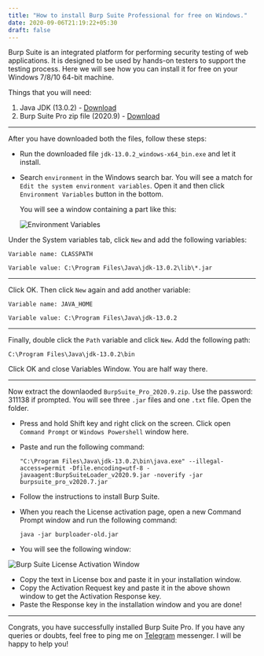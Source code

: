 ```yaml
---
title: "How to install Burp Suite Professional for free on Windows."
date: 2020-09-06T21:19:22+05:30
draft: false
---
```


Burp Suite is an integrated platform for performing security testing of web applications. It is designed to be used by hands-on testers to support the testing process. Here we will see how you can install it for free on your Windows 7/8/10 64-bit machine.

Things that you will need:

1. Java JDK (13.0.2) - [Download](https://rb.gy/makqnd)
2. Burp Suite Pro zip file (2020.9) - [Download](https://t.me/burpsuite/135)

---

After you have downloaded both the files, follow these steps:

- Run the downloaded file `jdk-13.0.2_windows-x64_bin.exe` and let it install.

- Search `environment` in the Windows search bar. You will see a match for `Edit the system environment variables`. Open it and then click `Environment Variables` button in the bottom.

  You will see a window containing a part like this:

  ![Environment Variables](https://www.linkpicture.com/q/variables.png)

Under the System variables tab, click `New` and add the following variables:

`Variable name: CLASSPATH`

`Variable value: C:\Program Files\Java\jdk-13.0.2\lib\*.jar`

---

Click OK. Then click `New` again and add another variable:

`Variable name: JAVA_HOME`

`Variable value: C:\Program Files\Java\jdk-13.0.2`

---

Finally, double click the `Path` variable and click `New`. Add the following path:

`C:\Program Files\Java\jdk-13.0.2\bin`

Click OK and close Variables Window. You are half way there.

---

Now extract the downlaoded `BurpSuite_Pro_2020.9.zip`. Use the password: 311138 if prompted. You will see three `.jar` files and one `.txt` file. Open the folder.

- Press and hold Shift key and right click on the screen. Click open `Command Prompt` or `Windows Powershell` window here.
- Paste and run the following command:

  `"C:\Program Files\Java\jdk-13.0.2\bin\java.exe" --illegal-access=permit -Dfile.encoding=utf-8 -javaagent:BurpSuiteLoader_v2020.9.jar -noverify -jar burpsuite_pro_v2020.7.jar`

- Follow the instructions to install Burp Suite.
- When you reach the License activation page, open a new Command Prompt window and run the following command:

  `java -jar burploader-old.jar`

- You will see the following window:

![Burp Suite License Activation Window](https://www.linkpicture.com/q/activation.png)

- Copy the text in License box and paste it in your installation window.
- Copy the Activation Request key and paste it in the above shown window to get the Activation Response key.
- Paste the Response key in the installation window and you are done!

---

Congrats, you have successfully installed Burp Suite Pro. If you have any queries or doubts, feel free to ping me on [Telegram](https://t.me/vvekm) messenger. I will be happy to help you!
